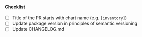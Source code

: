 #### Checklist
<!-- [Place an '[x]' (no spaces) in all applicable fields. Please remove unrelated fields.] -->
- [ ] Title of the PR starts with chart name (e.g. `[inventory]`)
- [ ] Update package version in principles of semantic versioning
- [ ] Update CHANGELOG.md

